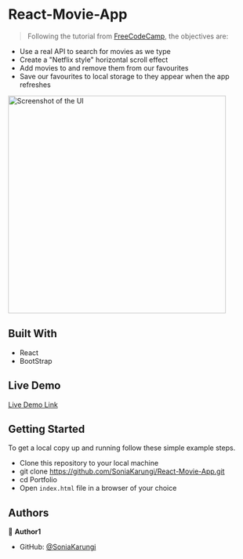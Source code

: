 # React-Movie-App

> Following the tutorial from [FreeCodeCamp](https://www.freecodecamp.org/news/react-movie-app-tutorial/), the objectives are:

- Use a real API to search for movies as we type
- Create a "Netflix style" horizontal scroll effect
- Add movies to and remove them from our favourites
- Save our favourites to local storage to they appear when the app refreshes


<img width="444" alt="Screenshot of the UI" src="https://www.freecodecamp.org/news/content/images/2020/11/Nov-10-2020-07-21-23.gif">

## Built With

- React
- BootStrap

## Live Demo

[Live Demo Link](https://SoniaKarungi.github.io/React-Movie-App)


## Getting Started

To get a local copy up and running follow these simple example steps.

- Clone this repository to your local machine
- git clone https://github.com/SoniaKarungi/React-Movie-App.git
- cd Portfolio
- Open `index.html` file in a browser of your choice

## Authors

👤 **Author1**

- GitHub: [@SoniaKarungi](https://github.com/SoniaKarungi)
